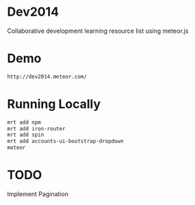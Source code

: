 Dev2014
=======

Collaborative development learning resource list using meteor.js

# Demo

``` bash
http://dev2014.meteor.com/
```

# Running Locally

``` bash
mrt add npm
mrt add iron-router
mrt add spin
mrt add accounts-ui-bootstrap-dropdown
meteor
```

# TODO

Implement Pagination
